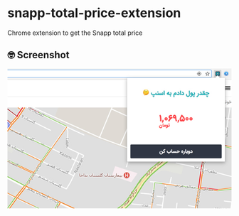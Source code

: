 # snapp-total-price-extension
Chrome extension to get the Snapp total price 


## 🤓 Screenshot
![alt text](https://raw.githubusercontent.com/omidnikrah/snapp-total-price-extension/master/screenshot.jpg)

